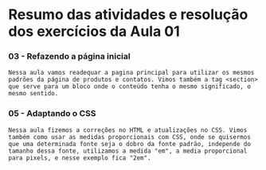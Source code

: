 # Resumo das atividades e resolução dos exercícios da Aula 01 #

### 03 - Refazendo a página inicial ###
    Nessa aula vamos readequar a pagina principal para utilizar os mesmos padrões da página de produtos e contatos. Vimos também a tag <section> que serve para um bloco onde o conteúdo tenha o mesmo significado, o mesmo sentido.


### 05 - Adaptando o CSS ###
    Nessa aula fizemos a correções no HTML e atualizações no CSS. Vimos também como usar as medidas proporcionais com CSS, onde se quisermos que uma determinada fonte seja o dobro da fonte padrão, independe do tamanho dessa fonte, utilizamos a medida "em", a media proporcional para pixels, e nesse exemplo fica "2em". 